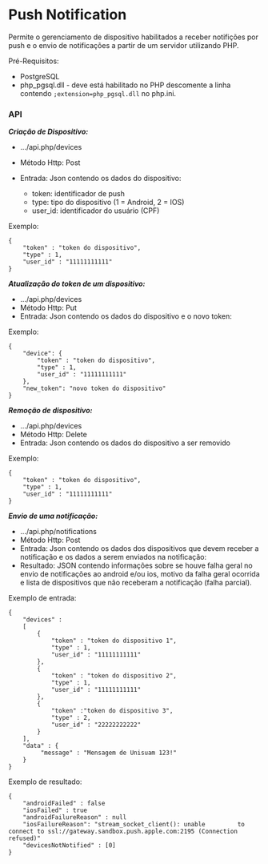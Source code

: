 Push Notification
=================

Permite o gerenciamento de dispositivo habilitados a receber notifições por push e o envio de notificações a partir de um servidor utilizando PHP. 

Pré-Requisitos:

- PostgreSQL
- php_pgsql.dll - deve está habilitado no PHP descomente a linha contendo `;extension=php_pgsql.dll` no php.ini.

### API

***Criação de Dispositivo:***

- .../api.php/devices
- Método Http: Post
- Entrada: Json contendo os dados do dispositivo: 

	- token: identificador de push
	- type: tipo do dispositivo (1 = Android, 2 = IOS)
	- user_id: identificador do usuário (CPF)

Exemplo:
	
	{
		"token" : "token do dispositivo",
		"type" : 1,
		"user_id" : "11111111111"
	}
	
***Atualização do token de um dispositivo:***

- .../api.php/devices
- Método Http: Put
- Entrada: Json contendo os dados do dispositivo e o novo token: 	

Exemplo:
	
	{
		"device": {
			"token" : "token do dispositivo",
			"type" : 1,
			"user_id" : "11111111111"
		},
		"new_token": "novo token do dispositivo"
	}
	
***Remoção de dispositivo:***

- .../api.php/devices
- Método Http: Delete
- Entrada: Json contendo os dados do dispositivo a ser removido

Exemplo:
	
	{
		"token" : "token do dispositivo",
		"type" : 1,
		"user_id" : "11111111111"
	}	

***Envio de uma notificação:***

- .../api.php/notifications
- Método Http: Post
- Entrada: Json contendo os dados dos dispositivos que devem receber a notificação e os dados a serem enviados na notificação:
- Resultado: JSON contendo informações sobre se houve falha geral no envio de notificações ao android e/ou ios, motivo da falha geral ocorrida e lista de dispositivos que não receberam a notificação (falha parcial).

Exemplo de entrada:
	
	{
    	"devices" : 
    	[ 
    		{
    		    "token" : "token do dispositivo 1",
		        "type" : 1,
    	    	"user_id" : "11111111111"
    		},
	    	{
    	    	"token" : "token do dispositivo 2",
	        	"type" : 1,
        		"user_id" : "11111111111"
    		},
	    	{
    	    	"token" :"token do dispositivo 3",
	        	"type" : 2,
        		"user_id" : "22222222222"
    		}
    	],
	    "data" : {
        	 "message" : "Mensagem de Unisuam 123!"
    	}
	}
	
Exemplo de resultado:

	{
		"androidFailed" : false
		"iosFailed" : true
		"androidFailureReason" : null
		"iosFailureReason": "stream_socket_client(): unable 		to connect to ssl://gateway.sandbox.push.apple.com:2195 (Connection refused)"
		"devicesNotNotified" : [0]
	}